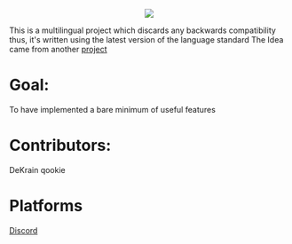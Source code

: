 <p align = 'center'>
  <img src='https://media.discordapp.net/attachments/809063919409823754/818158211265855608/HackySTLlogo2.png'>
</p>

This is a multilingual project which discards any backwards compatibility 
thus, it's written using the latest version of the language standard
The Idea came from another [project](https://github.com/LegatAbyssWalker/amazingCode) 

# Goal:
  To have implemented a bare minimum of useful features
  
# Contributors:
  DeKrain
  qookie

# Platforms
  [Discord](https://discord.gg/c68PPWrYW7)